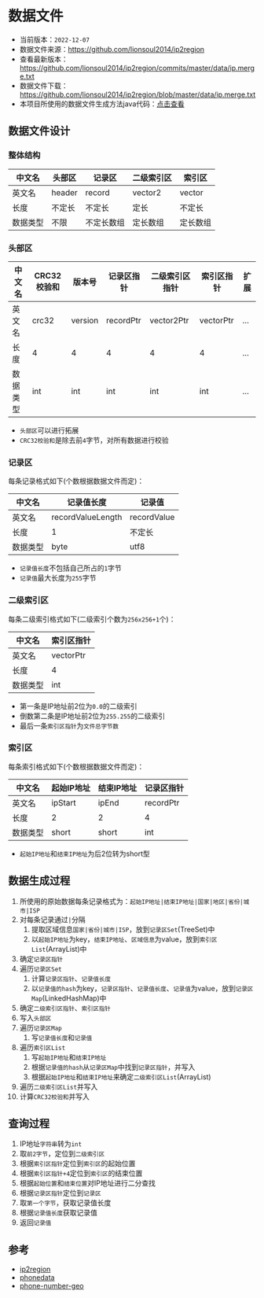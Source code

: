 # 数据文件

- 当前版本：`2022-12-07`
- 数据文件来源：<https://github.com/lionsoul2014/ip2region>
- 查看最新版本：<https://github.com/lionsoul2014/ip2region/commits/master/data/ip.merge.txt>
- 数据文件下载：<https://github.com/lionsoul2014/ip2region/blob/master/data/ip.merge.txt>
- 本项目所使用的数据文件生成方法java代码：[点击查看](../src/test/java/cn/z/ip2region/DataGenerationTest.java)

## 数据文件设计

### 整体结构

| 中文名   | 头部区 | 记录区     | 二级索引区 | 索引区   |
| -------- | ------ | ---------- | ---------- | -------- |
| 英文名   | header | record     | vector2    | vector   |
| 长度     | 不定长 | 不定长     | 定长       | 不定长   |
| 数据类型 | 不限   | 不定长数组 | 定长数组   | 定长数组 |

### 头部区

| 中文名   | CRC32校验和 | 版本号  | 记录区指针 | 二级索引区指针 | 索引区指针 | 扩展 |
| -------- | ----------- | ------- | ---------- | -------------- | ---------- | ---- |
| 英文名   | crc32       | version | recordPtr  | vector2Ptr     | vectorPtr  | ...  |
| 长度     | 4           | 4       | 4          | 4              | 4          | ...  |
| 数据类型 | int         | int     | int        | int            | int        | ...  |

- `头部区`可以进行拓展
- `CRC32校验和`是除去前`4`字节，对所有数据进行校验

### 记录区

每条记录格式如下(个数根据数据文件而定)：

| 中文名   | 记录值长度        | 记录值      |
| -------- | ----------------- | ----------- |
| 英文名   | recordValueLength | recordValue |
| 长度     | 1                 | 不定长      |
| 数据类型 | byte              | utf8        |

- `记录值长度`不包括自己所占的`1`字节
- `记录值`最大长度为`255`字节

### 二级索引区

每条二级索引格式如下(二级索引个数为`256x256+1`个)：

| 中文名   | 索引区指针 |
| -------- | ---------- |
| 英文名   | vectorPtr  |
| 长度     | 4          |
| 数据类型 | int        |

- 第一条是IP地址前2位为`0.0`的二级索引
- 倒数第二条是IP地址前2位为`255.255`的二级索引
- 最后一条`索引区指针`为`文件总字节数`

### 索引区

每条索引格式如下(个数根据数据文件而定)：

| 中文名   | 起始IP地址 | 结束IP地址 | 记录区指针 |
| -------- | ---------- | ---------- | ---------- |
| 英文名   | ipStart    | ipEnd      | recordPtr  |
| 长度     | 2          | 2          | 4          |
| 数据类型 | short      | short      | int        |

- `起始IP地址`和`结束IP地址`为后2位转为short型

## 数据生成过程

1. 所使用的原始数据每条记录格式为：`起始IP地址|结束IP地址|国家|地区|省份|城市|ISP`
2. 对每条记录通过`|`分隔
   1. 提取区域信息`国家|省份|城市|ISP`，放到`记录区Set`(TreeSet)中
   2. 以`起始IP地址`为key，`结束IP地址`、`区域信息`为value，放到`索引区List`(ArrayList)中
3. 确定`记录区指针`
4. 遍历`记录区Set`
   1. 计算`记录区指针`、`记录值长度`
   2. 以`记录值的hash`为key，`记录区指针`、`记录值长度`、`记录值`为value，放到`记录区Map`(LinkedHashMap)中
5. 确定`二级索引区指针`、`索引区指针`
6. 写入`头部区`
7. 遍历`记录区Map`
   1. 写`记录值长度`和`记录值`
8. 遍历`索引区List`
   1. 写`起始IP地址`和`结束IP地址`
   2. 根据`记录值的hash`从`记录区Map`中找到`记录区指针`，并写入
   3. 根据`起始IP地址`和`结束IP地址`来确定`二级索引区List`(ArrayList)
9. 遍历`二级索引区List`并写入
10. 计算`CRC32校验和`并写入

## 查询过程

1. IP地址`字符串`转为`int`
2. 取`前2字节`，定位到`二级索引区`
3. 根据`索引区指针`定位到`索引区`的起始位置
4. 根据`索引区指针+4`定位到`索引区`的结束位置
5. 根据`起始位置`和`结束位置`对IP地址进行二分查找
6. 根据`记录区指针`定位到`记录区`
7. 取`第一个字节`，获取记录值长度
8. 根据`记录值长度`获取记录值
9. 返回`记录值`

## 参考

- [ip2region](https://github.com/lionsoul2014/ip2region)
- [phonedata](https://github.com/xluohome/phonedata)
- [phone-number-geo](https://github.com/EeeMt/phone-number-geo)
